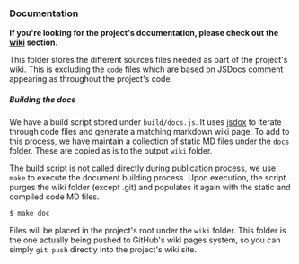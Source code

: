 ### Documentation

**If you're looking for the project's documentation, please check out the [wiki] section.**

This folder stores the different sources files needed as part of the project's wiki.
This is excluding the ```code``` files which are based on JSDocs comment appearing as throughout the project's code.

##### Building the docs

We have a build script stored under ```build/docs.js```. It uses [jsdox] to iterate through code files and generate a
matching markdown wiki page. To add to this process, we have maintain a collection of static MD files under the `docs` folder.
These are copied as is to the output `wiki` folder.

The build script is not called directly during publication process, we use `make` to execute the document building process.
Upon execution, the script purges the wiki folder (except .git) and populates it again with the static and compiled code MD files.

```bash
$ make doc
```

Files will be placed in the project's root under the ```wiki``` folder.
This folder is the one actually being pushed to GitHub's wiki pages system, so you can simply `git push` directly into
the project's wiki site.



[wiki]: https://github.com/joola/joola/wiki
[jsdox]: http://jsdox.org/